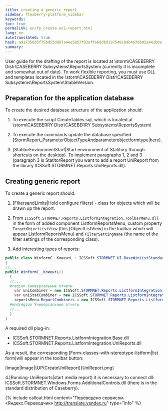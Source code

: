 ```yaml
---
title: creating a generic report
sidebar: flexberry-platform_sidebar
keywords:
toc: true
permalink: en/fp_create-uni-report.html
lang: en
autotranslated: true
hash: a917356d5f75bd55dd97a4ee5857f93effe68dbd197548c89b4a70b02a441b0a
summary:
---
```


User guide for the drafting of the report is located at \\storm\CASEBERRY Distr\CASEBERRY Subsystems\ReportsSystem (currently it is incomplete and somewhat out of date).
To work flexible reporting, you must use DLL and templates located in the \\storm\CASEBERRY Distr\CASEBERRY Subsystems\ReportsSystem\StableVersion.

## Preparation for the application database

To create the desired database structure of the application should:

1. To execute the script CreateTables.sql, which is located at \\storm\CASEBERRY Distr\CASEBERRY Subsystems\ReportsSystem\

2. To execute the commands update the database specified [StormReport_ParameterObjectTypeAndparameterobjectformtype|here).

3. [StatitorEnvironmentStart|Start environment of Statitory through shortcuts on the desktop). To implement paragraphs 1, 2 and 3 (paragraph 3 is StatitorReport you want to add a report UniReport from the library ICSSoft.STORMNET.Reports.UniReports.dll).

## Creating generic report

To create a generic report should:

1. [FiltersandLimits|Hold configure filters) - class for objects which will be drawn up the report.

2. From `ICSSoft.STORMNET.Reports.ListformIntegration.ToolbarMenu.dll` in the form of added component ListformReportsMenu, custom property `TargetObjectListView` (this [ObjectListView) in the toolbar which will appear ListformReportsMenu) and `FilterSettingName` (the name of the filter settings of the corresponding class).

3. Add interesting types of reports:

``` csharp
public class WinformC__КлиентL : ICSSoft.STORMNET.UI.BaseWinListStandard, IIS.TryFilter.DPDIC__КлиентL
{
//... 
public WinformC__КлиентL()
  {
  //... 
  #region Универсальные отчеты
    var uniCombiner = new ICSSoft.STORMNET.Reports.ListformIntegration.UniReports.UniListReportCombiner { ReportsTitle = A "universal records" };
    var uniStatCombiner = new ICSSoft.STORMNET.Reports.ListformIntegration.UniReports.UniStatListReportCombiner { ReportsTitle = "Statistical reports" };
    reportsMenu.ReportCombiners = new ICSSoft.STORMNET.Reports.ListformIntegration.Base.IListReportCombiner[) { uniCombiner, uniStatCombiner };
  #endregion Универсальные отчеты
  //... 
  }
}
```

A required dll plug-in:

* ICSSoft.STORMNET.Reports.ListformIntegration.Base.dll
* ICSSoft.STORMNET.Reports.ListformIntegration.UniReports.dll

As a result, the corresponding [Form-classes-with-stereotype-listform|list form)will appear in the toolbar button:

[image|Image|{UP(CreateUniReport)}UniReport.png)

4.[Running-UniReports|start media report) it is necessary to connect dll:
ICSSoft.STORMNET.Windows.Forms.AdditionalControls.dll (there is in the standard distribution of Caseberry).



{% include callout.html content="Переведено сервисом «Яндекс.Переводчик» <http://translate.yandex.ru>" type="info" %}
